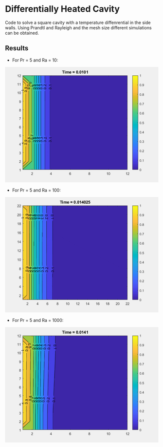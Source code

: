 # Differentially Heated Cavity

Code to solve a square cavity with a temperature diffenrential in the side walls.
Using Prandtl and Rayleigh and the mesh size different simulations can be obtained.

## Results

- For Pr = 5 and Ra = 10:

![Temperature](Results/Temp10_10_Pr5_Ra10.gif)

- For Pr = 5 and Ra = 100:

![Temperature](Results/Temp20_20_Pr5_Ra100.gif)

- For Pr = 5 and Ra = 1000:

![Temperature](Results/Temp10_10_Pr5_Ra1000.gif)
